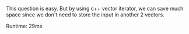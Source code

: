 This question is easy. But by using c++ vector iterator, we can save much space since we don't need to store the input in another 2 vectors.

Runtime: 29ms
